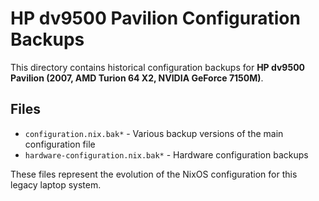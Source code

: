 # HP dv9500 Pavilion Configuration Backups

This directory contains historical configuration backups for **HP dv9500 Pavilion (2007, AMD Turion 64 X2, NVIDIA GeForce 7150M)**.

## Files

- `configuration.nix.bak*` - Various backup versions of the main configuration file
- `hardware-configuration.nix.bak*` - Hardware configuration backups

These files represent the evolution of the NixOS configuration for this legacy laptop system.